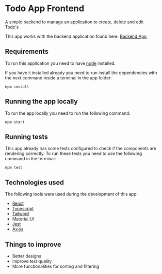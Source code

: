 # Todo App Frontend

A simple backend to manage an application to create, delete and edit Todo's




This app works with the backend application found here:
[Backend App](https://github.com/jorgencora/TodoBack)

## Requirements

To run this application you need to have [node](https://nodejs.org/en) installed.

If you have it installed already you need to run install the dependencies with the next command inside a terminal in the app folder:
```shell
npm install
```

## Running the app locally

To run the app locally you need to run the following command:
```shell
npm start
```

## Running tests

This app already has some tests configured to check if the components are rendering correctly.
To run these tests you need to use the following command in the terminal:
```shell
npm test
```

## Technologies used

The following tools were used during the development of this app:

- [React](https://es.react.dev/)
- [Typescript](https://www.typescriptlang.org/)
- [Tailwind](https://tailwindcss.com/)
- [Material UI](https://mui.com/)
- [Jest](https://jestjs.io/)
- [Axios](https://axios-http.com/es/)

## Things to improve

- Better designs
- Improve test quality
- More functionalities for sorting and filtering






